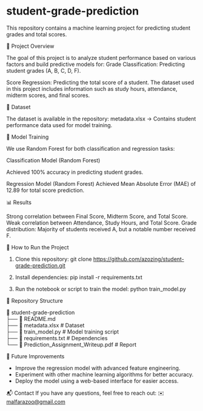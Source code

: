 # student-grade-prediction

This repository contains a machine learning project for predicting student grades and total scores.

📌 Project Overview

The goal of this project is to analyze student performance based on various factors and build predictive models for:
Grade Classification: Predicting student grades (A, B, C, D, F).

Score Regression: Predicting the total score of a student.
The dataset used in this project includes information such as study hours, attendance, midterm scores, and final scores.

📂 Dataset

The dataset is available in the repository:
metadata.xlsx → Contains student performance data used for model training.


🔧 Model Training

We use Random Forest for both classification and regression tasks:

Classification Model (Random Forest)

Achieved 100% accuracy in predicting student grades.

Regression Model (Random Forest)
Achieved Mean Absolute Error (MAE) of 12.89 for total score prediction.



📊 Results

Strong correlation between Final Score, Midterm Score, and Total Score.
Weak correlation between Attendance, Study Hours, and Total Score.
Grade distribution: Majority of students received A, but a notable number received F.


🚀 How to Run the Project

1. Clone this repository:
git clone https://github.com/azozing/student-grade-prediction.git

2. Install dependencies:
pip install -r requirements.txt

4. Run the notebook or script to train the model:
python train_model.py


📌 Repository Structure

📂 student-grade-prediction  
├── 📄 README.md  
├── 📄 metadata.xlsx  # Dataset  
├── 📄 train_model.py  # Model training script  
├── 📄 requirements.txt  # Dependencies  
└── 📄 Prediction_Assignment_Writeup.pdf  # Report

📌 Future Improvements
- Improve the regression model with advanced feature engineering.
- Experiment with other machine learning algorithms for better accuracy.
- Deploy the model using a web-based interface for easier access.

📬 Contact
If you have any questions, feel free to reach out:
✉️ malfarazoo@gmail.com

